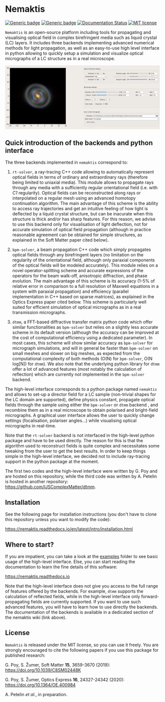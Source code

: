 # Nemaktis

[![Generic badge](https://anaconda.org/warthan07/nemaktis/badges/platforms.svg)](https://anaconda.org/warthan07/nemaktis)
[![Generic badge](https://anaconda.org/warthan07/nemaktis/badges/version.svg)](https://anaconda.org/warthan07/nemaktis)
[![Documentation Status](https://readthedocs.org/projects/nemaktis/badge/?version=latest)](https://nemaktis.readthedocs.io/en/latest/?badge=latest)
[![MIT license](https://img.shields.io/badge/License-MIT-blue.svg)](https://lbesson.mit-license.org/)

``Nemaktis`` is an open-source platform including tools for propagating and visualising optical field in
complex birefringent media such as liquid crystal (LC) layers. It includes three backends
implementing advanced numerical methods for light propagation, as well as an easy-to-use high
level interface in python allowing to quickly setup a simulation and visualize optical
micrographs of a LC structure as in a real microscope. 

![Graphical user interface of nemaktis](doc/gui.png)


## Quick introduction of the backends and python interface

The three backends implemented in ``nemaktis`` correspond to:

1. ``rt-solver``, a ray-tracing C++ code allowing to automatically represent optical fields in terms
   of ordinary and extraordinary rays (therefore being limited to uniaxial media). This module
   allows to propagate rays through any media with a sufficiently regular orientational field (i.e.
   with *C1* regularity). Optical fields can be reconstructed along rays or interpolated on a
   regular mesh using an advanced homotopy continuation algorithm. The main advantage of this
   scheme is the ability to access ray trajectories and get an intuitive feeling of how
   light is deflected by a liquid crystal structure, but can be inacurate when this
   structure is thick and/or has sharp features. For this reason, we advise to use this
   backend only for visualisation of light deflection, not for accurate simulation of
   optical field propagation (although in practice reasonable agreement can be obtained for simple
   structures, as explained in the Soft Matter paper cited below).

2. ``bpm-solver``, a beam propagation C++ code which simply propagates optical fields through any
   birefringent layers (no limitation on the regularity of the orientational field, although
   only paraxial components of the optical fields will be modeled accurately). This module
   relies on a novel operator-splitting scheme and accurate expressions of the operators for
   the beam walk-off, anisotropic diffraction, and phase evolution.  The main advantage of
   this scheme is its accuracy (1-5\% of relative error in comparison to a full resolution
   of Maxwell equations in a system with paraxial propagation) and efficiency (parallel
   implementation in C++ based on sparse matrices), as explained in the Optics Express paper
   cited below. This scheme is particularly well suited for efficient simulation of optical
   micrographs as in a real transmission micrographs.

3. ``dtmm``, a FFT-based diffractive transfer matrix python code which offer similar functionalities
   as ``bpm-solver`` but relies on a slightly less accurate scheme in its default version
   (although the accuracy can be improved at the cost of computational efficiency
   using a dedicated parameter). In most cases, this scheme will show similar accuracy as
   ``bpm-solver`` for micrograph simulations, and will in general be faster than
   ``bpm-solver`` on small meshes and slower on big meshes, as expected from the
   computational complexity of both methods (O(N) for ``bpm-solver``, O(N log[N]) for
   ``dtmm``). We also note that the underlying python library for ``dtmm`` offer a lot of
   advanced features (most notably the calculation of reflection) which are currently not
   implemented in the  ``bpm-solver`` backend. 

The high-level interface corresponds to a python package named ``nemaktis`` and allows to set-up
a director field for a LC sample (non-trivial shapes for the LC domain are supported), define
physics constant, propagate optical fields through the sample using either the ``bpm-solver``
or ``dtmm`` backend , and recombine them as in a real microscope to obtain polarised and
bright-field micrographs. A graphical user interface allows the user to quickly change settings
(focalisation, polariser angles...) while visualising optical micrographs in real-time.

Note that the ``rt-solver`` backend is not interfaced in the high-level python package and have to
be used directly. The reason for this is that the algorithm used to reconstruct fields is quite
complex and necessitates some tweaking from the user to get the best results. In order to keep
things simple in the high-level interface, we decided not to include ray-tracing support in
the python package at the moment.

The first two codes and the high-level interface were written by G. Poy and are hosted on this
repository, while the third code was written by A. Petelin is hosted in another
repository: <https://github.com/IJSComplexMatter/dtmm>.


## Installation

See the following page for installation instructions (you don't have to clone this repository
unless you want to modify the code):

<https://nemaktis.readthedocs.io/en/latest/intro/installation.html>


## Where to start?

If you are impatient, you can take a look at the [examples](HighLevelPythonInterface/examples)
folder to see basic usage of the high-level interface. Else, you can start reading the
documentation to learn the fine details of this software:

<https://nemaktis.readthedocs.io>

Note that the high-level interface does not give you access to the full range of features
offered by the backends. For example,  ``dtmm`` supports the calculation of reflected
fields, while in the high-level interface only forward-propagating fields are currently
supported. If you want to use such advanced features, you will have to learn how to use
directly the backends. The documentation of the backends is available in a dedicated section
of the nemaktis wiki (link above).


## License

``Nemaktis`` is released under the MIT license, so you can use it freely. You are strongly
encouraged to cite the following papers if you use this package for published research:

G. Poy, S. Žumer, Soft Matter **15**, 3659-3670 (2019): <https://doi.org/10.1039/C8SM02448K>

G. Poy, S. Žumer, Optics Express **16**, 24327-24342 (2020): <https://doi.org/10.1364/OE.400984>

A. Petelin *et al.*, in preparation.
